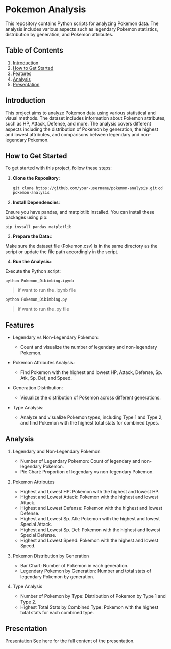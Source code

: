 # Pokemon Analysis

This repository contains Python scripts for analyzing Pokemon data. The analysis includes various aspects such as legendary Pokemon statistics, distribution by generation, and Pokemon attributes.

## Table of Contents

1. [Introduction](#introduction)
2. [How to Get Started](#how-to-get-started)
3. [Features](#features)
4. [Analysis](#analysis)
5. [Presentation](#presentation)


## Introduction

This project aims to analyze Pokemon data using various statistical and visual methods. The dataset includes information about Pokemon attributes, such as HP, Attack, Defense, and more. The analysis covers different aspects including the distribution of Pokemon by generation, the highest and lowest attributes, and comparisons between legendary and non-legendary Pokemon.

## How to Get Started

To get started with this project, follow these steps:

1. **Clone the Repository**:

   `git clone https://github.com/your-username/pokemon-analysis.git`
   `cd pokemon-analysis`

2. **Install Dependencies**:

Ensure you have pandas, and matplotlib installed. You can install these packages using pip:

`pip install pandas matplotlib`

3. **Prepare the Data:**:

Make sure the dataset file (Pokemon.csv) is in the same directory as the script or update the file path accordingly in the script.

4. **Run the Analysis:**:

Execute the Python script:

`python Pokemon_Dibimbing.ipynb`
> if want to run the .ipynb file

`python Pokemon_Dibimbing.py`
> if want to run the .py file


## Features
- Legendary vs Non-Legendary Pokemon:
    - Count and visualize the number of legendary and non-legendary Pokemon.

- Pokemon Attributes Analysis:
    - Find Pokemon with the highest and lowest HP, Attack, Defense, Sp. Atk, Sp. Def, and Speed.

- Generation Distribution:
    - Visualize the distribution of Pokemon across different generations.

- Type Analysis:
    - Analyze and visualize Pokemon types, including Type 1 and Type 2, and find Pokemon with the highest total stats for combined types.

## Analysis

1. Legendary and Non-Legendary Pokemon
    - Number of Legendary Pokemon: Count of legendary and non-legendary Pokemon.
    - Pie Chart: Proportion of legendary vs non-legendary Pokemon.

2. Pokemon Attributes
    - Highest and Lowest HP: Pokemon with the highest and lowest HP.
    - Highest and Lowest Attack: Pokemon with the highest and lowest Attack.
    - Highest and Lowest Defense: Pokemon with the highest and lowest Defense.
    - Highest and Lowest Sp. Atk: Pokemon with the highest and lowest Special Attack.
    - Highest and Lowest Sp. Def: Pokemon with the highest and lowest Special Defense.
    - Highest and Lowest Speed: Pokemon with the highest and lowest Speed.

3. Pokemon Distribution by Generation
    - Bar Chart: Number of Pokemon in each generation.
    - Legendary Pokemon by Generation: Number and total stats of legendary Pokemon by generation.

4. Type Analysis
    - Number of Pokemon by Type: Distribution of Pokemon by Type 1 and Type 2.
    - Highest Total Stats by Combined Type: Pokemon with the highest total stats for each combined type.

## Presentation

[Presentation](https://github.com) See here for the full content of the presentation.